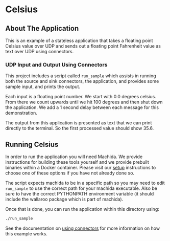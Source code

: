 # Celsius

## About The Application

This is an example of a stateless application that takes a floating point Celsius value over UDP and sends out a floating point Fahrenheit value as text over UDP using connectors.

### UDP Input and Output Using Connectors

This project includes a script called `run_sample` which assists in running both the source and sink connectors, the application, and provides some sample input, and prints the output.

Each input is a floating point number. We start with 0.0 degrees celsius. From there we count upwards until we hit 100 degrees and then shut down the application. We add a 1 second delay between each message for this demonstration.

The output from this application is presented as text that we can print directly to the terminal. So the first processed value should show 35.6.

## Running Celsius

In order to run the application you will need Machida. We provide instructions for building these tools yourself and we provide prebuilt binaries within a Docker container. Please visit our [setup](https://docs.wallaroolabs.com/book/getting-started/choosing-an-installation-option.html) instructions to choose one of these options if you have not already done so.

The script expects machida to be in a specific path so you may need to edit `run_sample` to use the correct path for your machida executable. Also be sure to have the correct PYTHONPATH environment variable (it should include the wallaroo package which is part of machida).

Once that is done, you can run the application within this directory using:

```bash
./run_sample
```

See the documentation on [using connectors](https://docs.wallaroolabs.com/book/python/using-connectors.html) for more information on how this example works.
